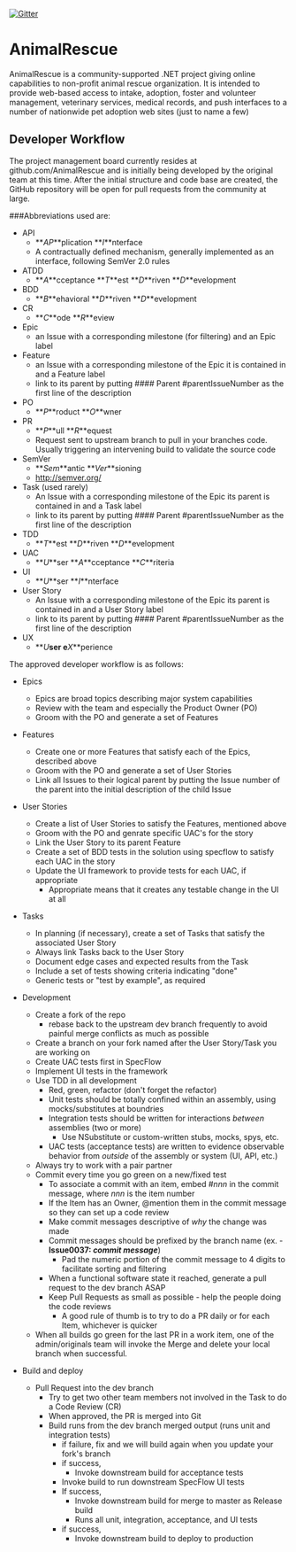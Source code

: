 [![Gitter](https://badges.gitter.im/Join%20Chat.svg)](https://gitter.im/AnimalRescue/AnimalRescue?utm_source=badge&utm_medium=badge&utm_campaign=pr-badge)

# AnimalRescue
AnimalRescue is a community-supported .NET project giving online capabilities to non-profit animal rescue organization.  It is intended to provide web-based access to intake, adoption, foster and volunteer management, veterinary services, medical records, and push interfaces to a number of nationwide pet adoption web sites (just to name a few)

## Developer Workflow

The project management board currently resides at github.com/AnimalRescue and is initially being developed by the original team at this time. After the initial structure and code base are created, the GitHub repository will be open for pull requests from the community at large.  

###Abbreviations used are:

* API 
  * **_AP_**plication **_I_**nterface
  * A contractually defined mechanism, generally implemented as an interface, following SemVer 2.0 rules
* ATDD 
  * **_A_**cceptance **_T_**est **_D_**riven **_D_**evelopment
* BDD 
  * **_B_**ehavioral **_D_**riven **_D_**evelopment
* CR 
  * **_C_**ode **_R_**eview
* Epic
  * an Issue with a corresponding milestone (for filtering) and an Epic label
* Feature
  * an Issue with a corresponding milestone of the Epic it is contained in and a Feature label 
  * link to its parent by putting #### Parent #parentIssueNumber as the first line of the description
* PO 
  * **_P_**roduct **_O_**wner
* PR 
  * **_P_**ull **_R_**equest 
  * Request sent to upstream branch to pull in your branches code.  Usually triggering an intervening build to validate the source code
* SemVer
  * **_Sem_**antic **_Ver_**sioning
  * http://semver.org/
* Task (used rarely)
  * An Issue with a corresponding milestone of the Epic its parent is contained in and a Task label 
  * link to its parent by putting #### Parent #parentIssueNumber as the first line of the description
* TDD 
  * **_T_**est **_D_**riven **_D_**evelopment
* UAC 
  * **_U_**ser **_A_**cceptance **_C_**riteria
* UI 
  * **_U_**ser **_I_**nterface
* User Story
  * An Issue with a corresponding milestone of the Epic its parent is contained in and a User Story label
  * link to its parent by putting #### Parent #parentIssueNumber as the first line of the description
* UX 
  * **_U_**ser e**_X_**perience

The approved developer workflow is as follows:

* Epics
  * Epics are broad topics describing major system capabilities
  * Review with the team and especially the Product Owner (PO)
  * Groom with the PO and generate a set of Features
* Features
  * Create one or more Features that satisfy each of the Epics, described above
  * Groom with the PO and generate a set of User Stories
  * Link all Issues to their logical parent by putting the Issue number of the parent into the initial description of the child Issue
* User Stories
  * Create a list of User Stories to satisfy the Features, mentioned above
  * Groom with the PO and genrate specific UAC's for the story
  * Link the User Story to its parent Feature
  * Create a set of BDD tests in the solution using specflow to satisfy each UAC in the story
  * Update the UI framework to provide tests for each UAC, if appropriate
    * Appropriate means that it creates any testable change in the UI at all
* Tasks
  * In planning (if necessary), create a set of Tasks that satisfy the associated User Story
  * Always link Tasks back to the User Story
  * Document edge cases and expected results from the Task
  * Include a set of tests showing criteria indicating "done"
  * Generic tests or "test by example", as required
* Development
  * Create a fork of the repo
    * rebase back to the upstream dev branch frequently to avoid painful merge conflicts as much as possible
  * Create a branch on your fork named after the User Story/Task you are working on
  * Create UAC tests first in SpecFlow
  * Implement UI tests in the framework
  * Use TDD in all development
    * Red, green, refactor (don't forget the refactor)
    * Unit tests should be totally confined within an assembly, using mocks/substitutes at boundries
    * Integration tests should be written for interactions _between_ assemblies (two or more)
      * Use NSubstitute or custom-written stubs, mocks, spys, etc. 
    * UAC tests (acceptance tests) are written to evidence observable behavior from _outside_ of the assembly or system (UI, API, etc.)
  * Always try to work with a pair partner
  * Commit every time you go green on a new/fixed test
    * To associate a commit with an item, embed #_nnn_ in the commit message, where _nnn_ is the item number
    * If the Item has an Owner, @mention them in the commit message so they can set up a code review
    * Make commit messages descriptive of _why_ the change was made
    * Commit messages should be prefixed by the branch name (ex. - **Issue0037: _commit message_**)
      * Pad the numeric portion of the commit message to 4 digits to facilitate sorting and filtering  
    * When a functional software state it reached, generate a pull request to the dev branch ASAP
    * Keep Pull Requests as small as possible - help the people doing the code reviews
      * A good rule of thumb is to try to do a PR daily or for each Item, whichever is quicker 
  * When all builds go green for the last PR in a work item, one of the admin/originals team will invoke the Merge and delete your local branch when successful.

* Build and deploy
  * Pull Request into the dev branch
    * Try to get two other team members not involved in the Task to do a Code Review (CR)
    * When approved, the PR is merged into Git
    * Build runs from the dev branch merged output (runs unit and integration tests)
      * if failure, fix and we will build again when you update your fork's branch
      * if success,
        * Invoke downstream build for acceptance tests
      * Invoke build to run downstream SpecFlow UI tests
      * If success,
        * Invoke downstream build for merge to master as Release build
        * Runs all unit, integration, acceptance, and UI tests
      * if success,
        * Invoke downstream build to deploy to production
